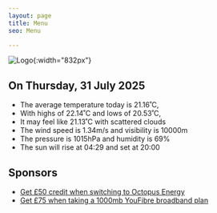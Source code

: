 ```yaml
---
layout: page
title: Menu
seo: Menu

---
```


![Logo](/images/logo.jpg){:width="832px"}

<!-- weather_marker starts -->
## On Thursday, 31 July 2025

- The average temperature today is 21.16˚C,
- With highs of 22.14˚C and lows of 20.53˚C,
- It may feel like 21.13˚C with scattered clouds
- The wind speed is 1.34m/s and visibility is 10000m
- The pressure is 1015hPa and humidity is 69%
- The sun will rise at 04:29 and set at 20:00

<!-- weather_marker ends -->

## Sponsors

- [Get £50 credit when switching to Octopus Energy](https://bit.ly/3oD1nnS)
- [Get £75 when taking a 1000mb YouFibre broadband plan](https://aklam.io/91zWhU?)
